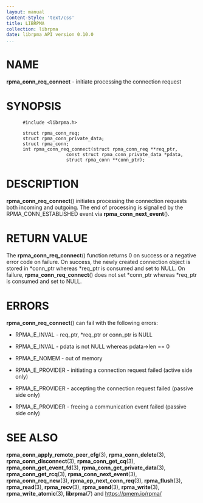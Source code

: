 ```yaml
---
layout: manual
Content-Style: 'text/css'
title: LIBRPMA
collection: librpma
date: librpma API version 0.10.0
...
```


[comment]: <> (SPDX-License-Identifier: BSD-3-Clause)
[comment]: <> (Copyright 2020-2022, Intel Corporation)

NAME
====

**rpma\_conn\_req\_connect** - initiate processing the connection
request

SYNOPSIS
========

          #include <librpma.h>

          struct rpma_conn_req;
          struct rpma_conn_private_data;
          struct rpma_conn;
          int rpma_conn_req_connect(struct rpma_conn_req **req_ptr,
                          const struct rpma_conn_private_data *pdata,
                          struct rpma_conn **conn_ptr);

DESCRIPTION
===========

**rpma\_conn\_req\_connect**() initiates processing the connection
requests both incoming and outgoing. The end of processing is signalled
by the RPMA\_CONN\_ESTABLISHED event via **rpma\_conn\_next\_event**().

RETURN VALUE
============

The **rpma\_conn\_req\_connect**() function returns 0 on success or a
negative error code on failure. On success, the newly created connection
object is stored in \*conn\_ptr whereas \*req\_ptr is consumed and set
to NULL. On failure, **rpma\_conn\_req\_connect**() does not set
\*conn\_ptr whereas \*req\_ptr is consumed and set to NULL.

ERRORS
======

**rpma\_conn\_req\_connect**() can fail with the following errors:

-   RPMA\_E\_INVAL - req\_ptr, \*req\_ptr or conn\_ptr is NULL

-   RPMA\_E\_INVAL - pdata is not NULL whereas pdata-\>len == 0

-   RPMA\_E\_NOMEM - out of memory

-   RPMA\_E\_PROVIDER - initiating a connection request failed (active
    side only)

-   RPMA\_E\_PROVIDER - accepting the connection request failed (passive
    side only)

-   RPMA\_E\_PROVIDER - freeing a communication event failed (passive
    side only)

SEE ALSO
========

**rpma\_conn\_apply\_remote\_peer\_cfg**(3), **rpma\_conn\_delete**(3),
**rpma\_conn\_disconnect**(3), **rpma\_conn\_get\_cq**(3),
**rpma\_conn\_get\_event\_fd**(3),
**rpma\_conn\_get\_private\_data**(3), **rpma\_conn\_get\_rcq**(3),
**rpma\_conn\_next\_event**(3), **rpma\_conn\_req\_new**(3),
**rpma\_ep\_next\_conn\_req**(3), **rpma\_flush**(3), **rpma\_read**(3),
**rpma\_recv**(3), **rpma\_send**(3), **rpma\_write**(3),
**rpma\_write\_atomic**(3), **librpma**(7) and https://pmem.io/rpma/

